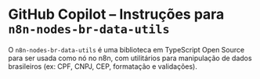 # GitHub Copilot – Instruções para `n8n-nodes-br-data-utils`

O `n8n-nodes-br-data-utils` é uma biblioteca em TypeScript Open Source para ser usada como nó no n8n, com utilitários para manipulação de dados brasileiros (ex: CPF, CNPJ, CEP, formatação e validações).